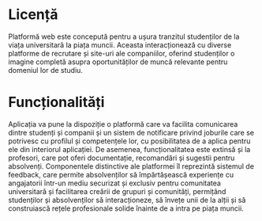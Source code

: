 # Licență
Platformă web este concepută pentru a ușura tranzitul studenților de la viața universitară la piața muncii. Aceasta interacționează cu diverse platforme de recrutare și site-uri ale companiilor, oferind studenților o imagine completă asupra oportunităților de muncă relevante pentru domeniul lor de studiu. 
# Funcționalități
Aplicația va pune la dispoziție o platformă care va facilita comunicarea dintre studenți și companii și un sistem de notificare privind joburile care se potrivesc cu profilul și competențele lor, cu posibilitatea de a aplica pentru ele din interiorul aplicației. De asemenea, funcționalitatea este extinsă și la profesori, care pot oferi documentație, recomandări și sugestii pentru absolvenți. Componentele distinctive ale platformei îl reprezintă sistemul de feedback, care permite absolvenților să împărtășească experiențe cu angajatorii într-un mediu securizat și exclusiv pentru comunitatea universitară și facilitarea creării de grupuri și comunități, permițând studenților și absolvenților să interacționeze, să învețe unii de la alții și să construiască rețele profesionale solide înainte de a intra pe piața muncii.
